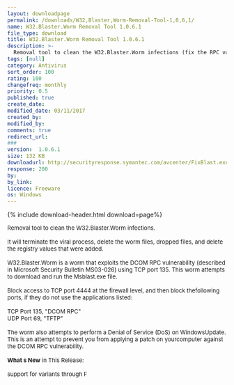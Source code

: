 ```yaml
---
layout: downloadpage
permalink: /downloads/W32,Blaster,Worm-Removal-Tool-1,0,6,1/
name: W32.Blaster.Worm Removal Tool 1.0.6.1
file_type: download
title: W32.Blaster.Worm Removal Tool 1.0.6.1
description: >-
  Removal tool to clean the W32.Blaster.Worm infections (fix the RPC vulnerability)
tags: [null]
category: Antivirus
sort_order: 100
rating: 100
changefreq: monthly
priority: 0.5
published: true
create_date: 
modified_date: 03/11/2017
created_by: 
modified_by: 
comments: true
redirect_url: 
### 
version:  1.0.6.1
size: 132 KB
downloadurl: http://securityresponse.symantec.com/avcenter/FixBlast.exe
response: 200
by: 
by_link: 
licence: Freeware
os: Windows
---
```


{% include download-header.html download=page%}

<p style="fix-download-text !important">
<p><font size="2"><p>Removal tool to clean the W32.Blaster.Worm infections. <br />
<br />
It will terminate the viral process, delete the worm files, dropped files, and delete the registry values that were added.<br />
<br />
W32.Blaster.Worm is a worm that exploits the DCOM RPC vulnerability (described in Microsoft Security Bulletin MS03-026) using TCP port 135. This worm attempts to download and run the Msblast.exe file.<br />
<br />
Block access to TCP port 4444 at the firewall level, and then block thefollowing ports, if they do not use the applications listed:<br />
<br />
TCP Port 135, "DCOM RPC" <br />
UDP Port 69, "TFTP"<br />
<br />
The worm also attempts to perform a Denial of Service (DoS) on WindowsUpdate. This is an attempt to prevent you from applying a patch on yourcomputer against the DCOM RPC vulnerability.<br />
<br />
<strong>What s New</strong> in This Release:<br />
<br />
support for variants through F</p></p></p>

